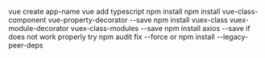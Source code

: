 vue create app-name 
vue add typescript
npm install 
npm install vue-class-component vue-property-decorator --save
npm install vuex-class vuex-module-decorator vuex-class-modules --save
npm install axios --save
if does not work properly 
try 
npm audit fix --force 
or 
npm install --legacy-peer-deps

